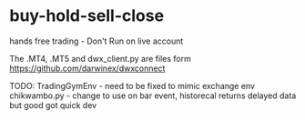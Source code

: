 # buy-hold-sell-close
hands free trading - Don't Run on live account

The .MT4, .MT5 and dwx_client.py are files form https://github.com/darwinex/dwxconnect

TODO: 
TradingGymEnv - need to be fixed to mimic exchange env
chikwambo.py -  change to use on bar event, historecal returns delayed data but good got quick dev
